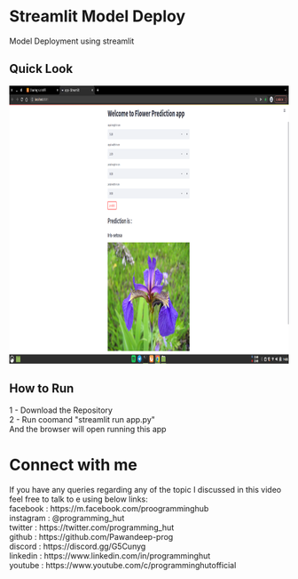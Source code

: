 <h1>Streamlit Model Deploy</h1>
Model Deployment using streamlit

<br>
<h2>Quick Look</h2>
<img src="model_deploy.png" height=500 width=889/>

<h2>How to Run</h2>
1 - Download the Repository<br>
2 - Run coomand "streamlit run app.py"<br>
And the browser will open running this app<br>

<h1>Connect with me</h1>
If you have any queries regarding any of the topic I discussed in this video feel free to talk to e using below links:<br>
facebook : https://m.facebook.com/proogramminghub<br>
instagram : @programming_hut<br>
twitter : https://twitter.com/programming_hut<br>
github : https://github.com/Pawandeep-prog<br>
discord : https://discord.gg/G5Cunyg<br>
linkedin : https://www.linkedin.com/in/programminghut<br>
youtube : https://www.youtube.com/c/programminghutofficial<br>
